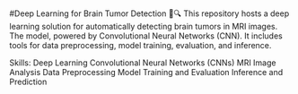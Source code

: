 #Deep Learning for Brain Tumor Detection 🧠🔍
This repository hosts a deep learning solution for automatically detecting brain tumors in MRI images. The model, powered by Convolutional Neural Networks (CNN).
It includes tools for data preprocessing, model training, evaluation, and inference. 

Skills:
Deep Learning
Convolutional Neural Networks (CNNs)
MRI Image Analysis
Data Preprocessing
Model Training and Evaluation
Inference and Prediction
